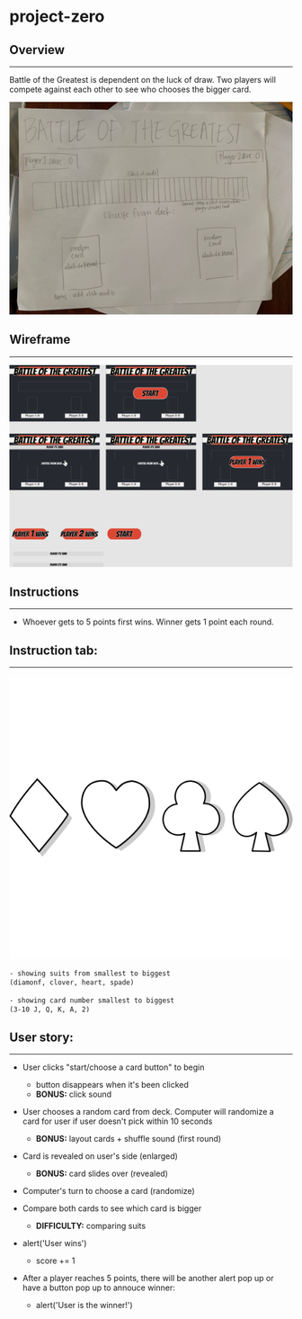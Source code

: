# project-zero

## Overview 
---
Battle of the Greatest is dependent on the luck of draw. Two players will compete against each other to see who chooses the bigger card. 

![scratch](images/wireframe.jpeg)



## Wireframe
---
![prototype](images/prototype.png)



## Instructions
---

- Whoever gets to 5 points first wins. Winner gets 1 point each round.



## Instruction tab:
---
    
![suits](images/carte-symbole.png)


    - showing suits from smallest to biggest
    (diamonf, clover, heart, spade)

    - showing card number smallest to biggest
    (3-10 J, Q, K, A, 2)



## User story:
---
- User clicks "start/choose a card button" to begin
    - button disappears when it's been clicked
    - **BONUS:** click sound

- User chooses a random card from deck. Computer will randomize a card for user if user doesn't pick within 10 seconds
    - **BONUS:** layout cards + shuffle sound (first round)

- Card is revealed on user's side (enlarged)
    - **BONUS:** card slides over (revealed)

- Computer's turn to choose a card (randomize)

- Compare both cards to see which card is bigger
    - **DIFFICULTY:** comparing suits

- alert('User wins')
    - score += 1

- After a player reaches 5 points, there will be another alert pop up or have a button pop up to annouce winner:
    - alert('User is the winner!')